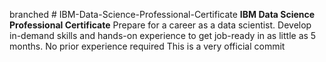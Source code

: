 branched # IBM-Data-Science-Professional-Certificate
**IBM Data Science Professional Certificate** Prepare for a career as a data scientist. Develop in-demand skills and hands-on experience to get job-ready in as little as 5 months. No prior experience required
This is a very official commit
